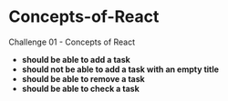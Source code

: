 # Concepts-of-React
Challenge 01 - Concepts of React

- **should be able to add a task**
- **should not be able to add a task with an empty title**
- **should be able to remove a task**
- **should be able to check a task**
